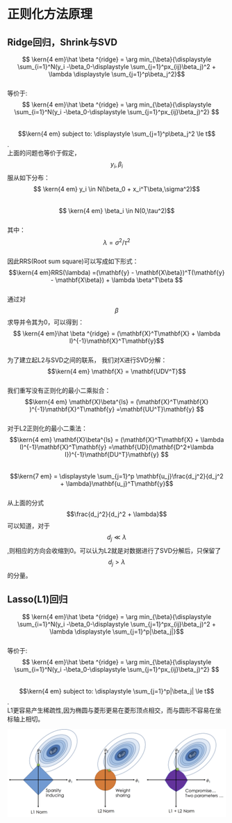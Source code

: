 # 正则化方法原理

## Ridge回归，Shrink与SVD

$$ \kern{4 em}\hat \beta ^{ridge} =  \arg min_{\beta}{\displaystyle \sum_{i=1}^N(y_i -\beta_0-\displaystyle \sum_{j=1}^px_{ij}\beta_j)^2 + \lambda \displaystyle \sum_{j=1}^p\beta_j^2}$$  
等价于:  
$$ \kern{4 em}\hat \beta ^{ridge} =  \arg min_{\beta}{\displaystyle \sum_{i=1}^N(y_i -\beta_0-\displaystyle \sum_{j=1}^px_{ij}\beta_j)^2} $$  
$$\kern{4 em} subject to:  \displaystyle \sum_{j=1}^p\beta_j^2 \le t$$.  
上面的问题也等价于假定，$$y_i,\beta_i$$服从如下分布：  
$$ \kern{4 em} y_i \in N(\beta_0 + x_i^T\beta,\sigma^2)$$  
$$ \kern{4 em} \beta_i \in N(0,\tau^2)$$  
其中：$$\lambda = \sigma^2/\tau^2$$  
因此RRS\(Root sum square\)可以写成如下形式：  
$$\kern{4 em}RRS(\lambda) =(\mathbf{y} - \mathbf{X\beta})^T(\mathbf{y} - \mathbf{X\beta}) + \lambda \beta^T\beta $$  
通过对$$\beta$$求导并令其为0，可以得到：  
$$ \kern{4 em}\hat \beta ^{ridge} = (\mathbf{X}^T\mathbf{X} + \lambda I)^{-1}\mathbf{X}^T\mathbf{y}$$  
为了建立起L2与SVD之间的联系， 我们对X进行SVD分解：  
$$\kern{4 em} \mathbf{X} = \mathbf{UDV^T}$$  
我们重写没有正则化的最小二乘拟合：  
$$\kern{4 em} \mathbf{X}\beta^{ls} = (\mathbf{X}^T\mathbf{X} )^{-1}\mathbf{X}^T\mathbf{y} =\mathbf{UU^T}\mathbf{y} $$  
对于L2正则化的最小二乘法：  
 $$\kern{4 em} \mathbf{X}\beta^{ls} = (\mathbf{X}^T\mathbf{X} + \lambda I)^{-1}\mathbf{X}^T\mathbf{y} =\mathbf{UD}(\mathbf{D^2+\lambda I})^{-1}\mathbf{DU^T}\mathbf{y} $$  
 $$\kern{7 em} = \displaystyle \sum_{j=1}^p \mathbf{u_j}\frac{d_j^2}{d_j^2 + \lambda}\mathbf{u_j}^T\mathbf{y}$$  
 从上面的分式$$\frac{d_j^2}{d_j^2 + \lambda}$$可以知道，对于$$d_j \ll \lambda$$,则相应的方向会收缩到0。可以认为L2就是对数据进行了SVD分解后，只保留了$$d_j \gt \lambda$$的分量。

## Lasso\(L1\)回归

$$ \kern{4 em}\hat \beta ^{ridge} =  \arg min_{\beta}{\displaystyle \sum_{i=1}^N(y_i -\beta_0-\displaystyle \sum_{j=1}^px_{ij}\beta_j)^2 + \lambda \displaystyle \sum_{j=1}^p|\beta_j|}$$  
等价于:  
$$ \kern{4 em}\hat \beta ^{ridge} =  \arg min_{\beta}{\displaystyle \sum_{i=1}^N(y_i -\beta_0-\displaystyle \sum_{j=1}^px_{ij}\beta_j)^2} $$  
$$\kern{4 em} subject to:  \displaystyle \sum_{j=1}^p|\beta_j| \le t$$.  
L1更容易产生稀疏性,因为椭圆与菱形更易在菱形顶点相交，而与圆形不容易在坐标轴上相切。

![](/assets/L1_L2_regulation.png)

